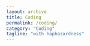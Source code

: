 ```yaml
---
layout: archive
title: Coding
permalink: /coding/
category: "Coding"
tagline: "with haphazardness"
---
```


